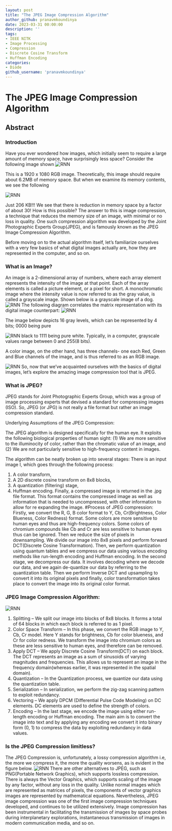 ```yaml
---
layout: post
title: "The JPEG Image Compression Algorithm"
author_github: pranavmkoundinya
date: 2023-03-31 00:00:00
description: ''
tags:
- IEEE NITK
- Image Processing
- Compression
- Discrete Cosine Transform
- Huffman Encoding
categories:
- Diode
github_username: 'pranavmkoundinya'
---
```

# The JPEG Image Compression Algorithm

## Abstract

### Introduction

Have you ever wondered how images, which initially seem to require a large amount of memory space, have surprisingly less space? Consider the following image shown
![RNN](/blog/assets/img/jpeg-image-compression/dog.jpg)

This is a 1920 x 1080 RGB image. Theoretically, this image should require about 6.2MB of memory space. But when we examine its memory contents, we see the following


![RNN](/blog/assets/img/jpeg-image-compression/dog_mem.jpg)

Just 206 KB!!! We see that there is reduction in memory space by a factor of about 30! How is this possible? The answer to this is image compression, a technique that reduces the memory size of an image, with minimal or no loss in quality. One such compression algorithm was developed by the Joint Photographic Experts Group(JPEG), and is famously known as the JPEG Image Compression Algorithm.

Before moving on to the actual algorithm itself, let’s familiarize ourselves with a very few basics of what digital images actually are, how they are represented in the computer, and so on.


### What is an Image?

An image is a 2-dimensional array of numbers, where each array element represents the intensity of the image at that point. Each of the array elements is called a picture element, or a pixel for short. A monochromatic image where the intensity value is now referred to as the gray value, is called a grayscale image. Shown below is a grayscale image of a dog.
![RNN](/blog/assets/img/jpeg-image-compression/B2DBy.jpg)
The following diagram correlates the matrix representation with its digital image counterpart:
![RNN](/blog/assets/img/jpeg-image-compression/mona_lisa.jpg)

The image below depicts 16 gray levels, which can be represented by 4 bits; 0000 being pure


![RNN](/blog/assets/img/jpeg-image-compression/Greyscale-Test-Image.jpg)
black to 1111 being pure white. Typically, in a computer, grayscale values range between 0 and 255(8 bits).







A color image, on the other hand, has three channels- one each Red, Green and Blue channels of the image, and is thus referred to as an RGB image.

![RNN](/blog/assets/img/jpeg-image-compression/lenna.jfif)
So, now that we’ve acquainted ourselves with the basics of digital images, let’s explore the amazing image compression tool that is JPEG.



### What is JPEG?

JPEG stands for Joint Photographic Experts Group, which was a group of image processing experts that devised a standard for compressing images (ISO).
So, JPEG (or JPG) is not really a file format but rather an image compression standard.

Underlying Assumptions of the JPEG Compression:

The JPEG algorithm is designed specifically for the human eye. It exploits the following biological properties of human sight:
(1) We are more sensitive to the illuminocity of color, rather than the chromatic value of an image, and
(2) We are not particularly sensitive to high-frequency content in images.


The algorithm can be neatly broken up into several stages: There is an input image I, which goes through the following process:
1. A color transform,
2. A 2D discrete cosine transform on 8x8 blocks,
3. A quantization (filtering) stage, 
4. Huffman encoding.
Finally, a compressed image is returned in the .jpg file format. This format contains the compressed image as well as information that is needed to uncompressed, with other information to allow for re expanding the image.
#Process of JPEG compression:
Firstly, we convert the R, G, B color format to Y, Cb, Cr(Brightness, Color Blueness, Color Redness) format. Some colors are more sensitive to human eyes and thus are high-frequency colors. Some colors of chromium compounds like Cb and Cr are less sensitive to human eyes thus can be ignored. Then we reduce the size of pixels in downsampling. We divide our image into 8x8 pixels and perform forward DCT(Discrete Cosine Transformation). Then, we perform quantization using quantum tables and we compress our data using various encoding methods like run-length encoding and Huffman encoding. 
In the second stage, we decompress our data. It involves decoding where we decode our data, and we again de-quantize our data by referring to the quantization table. Then we perform Inverse DCT and upsampling to convert it into its original pixels and finally, color transformation takes place to convert the image into its original color format. 

### JPEG Image Compression Algorithm:
![RNN](/blog/assets/img/jpeg-image-compression/chart.png)
1. Splitting – 
We split our image into blocks of 8x8 blocks. It forms a total of 64 blocks in which each block is referred to as 1 pixel. 
2. Color Space Transform – 
In this phase, we convert the RGB image to Y, Cb, Cr model. Here Y stands for brightness, Cb for color blueness, and Cr for color redness. We transform the image into chromium colors as these are less sensitive to human eyes, and therefore can be removed. 
3. Apply DCT – 
We apply Discrete Cosine Transform(DCT) on each block. The DCT represents an image as a sum of sinusoids of varying magnitudes and frequencies. This allows us to represent an image in the frequency domain(whereas earlier, it was represented in the spatial domain). 
4. Quantization – 
In the Quantization process, we quantize our data using the quantization table. 
5. Serialization – 
In serialization, we perform the zig-zag scanning pattern to exploit redundancy. 
6. Vectoring – 
We apply DPCM (Differential Pulse Code Modeling) on DC elements. DC elements are used to define the strength of colors. 
7. Encoding – 
In the last stage, we encode the image using either run-length encoding or Huffman encoding. The main aim is to convert the image into text and by applying any encoding we convert it into binary form (0, 1) to compress the data by exploiting redundancy in data values. 

### Is the JPEG Compression limitless?
The JPEG Compression is, unfortunately, a lossy compression algorithm i.e, the more we compress it, the more the quality worsens, as is evident in the figure below. 
![RNN](/blog/assets/img/jpeg-image-compression/quality.jpg)
There are other alternatives to JPEG, such as PNG(Portable Network Graphics), which supports lossless compression. There is always the Vector Graphics, which supports scaling of the image by any factor, without any loss in the quality. Unlike normal images which are represented as matrices of pixels, the components of vector graphics images are represented by mathematical equations. Nevertheless, JPEG image compression was one of the first image compression techniques developed, and continues to be utilized extensively. 
Image compression has been instrumental in facilitating the transmission of images by space probes during interplanetary explorations, instantaneous transmission of images in modern communication media, and so on. 


